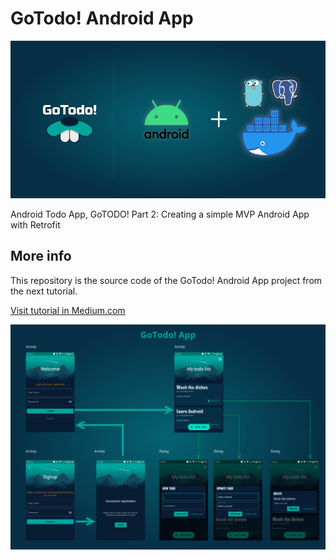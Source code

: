 # GoTodo! Android App

![Frontpage](resources/front_image.png)

Android Todo App, GoTODO! Part 2: Creating a simple MVP Android App with Retrofit

## More info

This repository is the source code of the GoTodo! Android App project from the next tutorial.

[Visit tutorial in Medium.com](https://medium.com/@carloslopez_19744/android-todo-app-gotodo-part-2-creating-a-simple-mvp-android-app-with-retrofit-6eec0d0b909f?source=friends_link&sk=44685ba983882025feab4dd6e4fe1cac)

![Screenshots](resources/appoverview_screenshots.png)